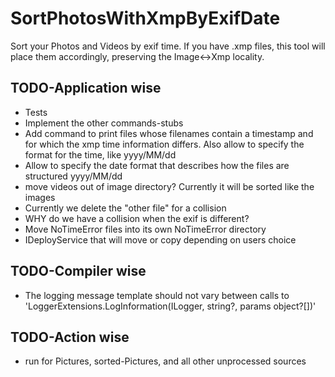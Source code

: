 # SortPhotosWithXmpByExifDate
Sort your Photos and Videos by exif time. If you have .xmp files, this tool will place them accordingly, preserving the Image<->Xmp locality.

## TODO-Application wise
* Tests
* Implement the other commands-stubs
 * Add command to print files whose filenames contain a timestamp and for which the xmp time information differs. Also allow to specify the format for the time, like yyyy/MM/dd
* Allow to specify the date format that describes how the files are structured yyyy/MM/dd
* move videos out of image directory? Currently it will be sorted like the images
* Currently we delete the "other file" for a collision
* WHY do we have a collision when the exif is different? 
* Move NoTimeError files into its own NoTimeError directory
* IDeployService that will move or copy depending on users choice

## TODO-Compiler wise
* The logging message template should not vary between calls to 'LoggerExtensions.LogInformation(ILogger, string?, params object?[])' 

## TODO-Action wise
* run for Pictures, sorted-Pictures, and all other unprocessed sources
